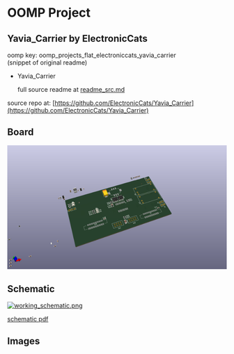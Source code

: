 # OOMP Project  
## Yavia_Carrier  by ElectronicCats  
  
oomp key: oomp_projects_flat_electroniccats_yavia_carrier  
(snippet of original readme)  
  
- Yavia_Carrier  
  
  full source readme at [readme_src.md](readme_src.md)  
  
source repo at: [https://github.com/ElectronicCats/Yavia_Carrier](https://github.com/ElectronicCats/Yavia_Carrier)  
## Board  
  
[![working_3d.png](working_3d_600.png)](working_3d.png)  
## Schematic  
  
[![working_schematic.png](working_schematic_600.png)](working_schematic.png)  
  
[schematic pdf](working_schematic.pdf)  
## Images  
